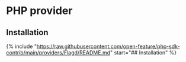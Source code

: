 # PHP provider

## Installation

{%
  include "https://raw.githubusercontent.com/open-feature/php-sdk-contrib/main/providers/Flagd/README.md"
  start="## Installation"
%}

